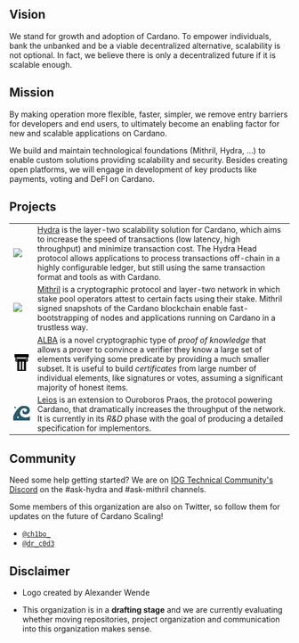 ## Vision

We stand for growth and adoption of Cardano. To empower individuals, bank the
unbanked and be a viable decentralized alternative, scalability is not optional.
In fact, we believe there is only a decentralized future if it is scalable
enough.

## Mission

By making operation more flexible, faster, simpler, we remove entry barriers for
developers and end users, to ultimately become an enabling factor for new and
scalable applications on Cardano.

We build and maintain technological foundations (Mithril, Hydra, …) to enable
custom solutions providing scalability and security. Besides creating open
platforms, we will engage in development of key products like payments, voting
and DeFI on Cardano.

## Projects

<table>
  <tr>
     <td>
         <img width="100" src="https://raw.githubusercontent.com/input-output-hk/hydra/master/docs/static/img/hydra.png" />
     </td>
     <td>
         <a href="https://github.com/cardano-scaling/hydra">Hydra</a> is the
         layer-two scalability solution for Cardano, which aims to increase the speed
         of transactions (low latency, high throughput) and minimize transaction
         cost. The Hydra Head protocol allows applications to process transactions
         off-chain in a highly configurable ledger, but still using the same
         transaction format and tools as with Cardano.
     </td>
  </tr>
  <tr>
     <td>
         <img width="100" src="https://raw.githubusercontent.com/cardano-scaling/mithril/main/docs/website/static/img/logo.png" />
     </td>
     <td>
         <a href="https://github.com/cardano-scaling/mithril">Mithril</a> is
         a cryptographic protocol and layer-two network in which stake pool
         operators attest to certain facts using their stake. Mithril signed
         snapshots of the Cardano blockchain enable fast-bootstrapping of nodes
         and applications running on Cardano in a trustless way.
     </td>
  </tr>
  <tr>
     <td>
         <img width="100" src="https://raw.githubusercontent.com/cardano-scaling/alba/main/docs/src/logo.svg" />
     </td>
     <td>
         <a href="https://github.com/cardano-scaling/alba">ALBA</a> is
         a novel cryptographic type of <em>proof of knowledge</em> that allows a prover to convince a verifier
         they know a large set of elements verifying some predicate by providing a much smaller subset. It is 
         useful to build <em>certificates</em> from large number of individual elements, like signatures or votes, 
         assuming a significant majority of honest items.
     </td>
  </tr>
   <tr>
     <td>
         <img width="100" src="https://github.com/input-output-hk/ouroboros-leios/blob/main/site/static/img/wave-logo.svg" />
     </td>
     <td>
         <a href="https://github.com/input-output-hk/ouroboros-leios">Leios</a> is
         an extension to Ouroboros Praos, the protocol powering Cardano, that dramatically increases the throughput of 
         the network. It is currently in its <em>R&D</em> phase with the goal of producing a detailed specification for 
         implementors.
     </td>
  </tr>
</table>

## Community

Need some help getting started? We are on [IOG Technical Community's Discord](https://discord.gg/Qq5vNTg9PT) on the #ask-hydra and #ask-mithril channels.

Some members of this organization are also on Twitter, so follow them for updates on the future of Cardano Scaling!

- [`@ch1bo_`](https://twitter.com/ch1bo_)
- [`@dr_c0d3`](https://twitter.com/dr_c0d3)

## Disclaimer

- Logo created by Alexander Wende

- This organization is in a **drafting stage** and we are currently evaluating whether moving repositories, project organization and communication into this organization makes sense.

